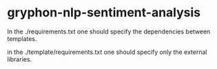 # gryphon-nlp-sentiment-analysis

In the ./requirements.txt one should specify the dependencies between templates.

in the ./template/requirements.txt one should specify only the external libraries.